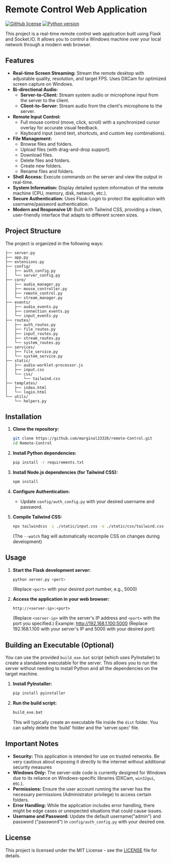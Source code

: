 # Remote Control Web Application

[![GitHub license](https://img.shields.io/badge/license-MIT-blue.svg)](https://github.com/marginal23326/Remote-Control/blob/main/LICENSE)
[![Python version](https://img.shields.io/badge/python-3.13.1-blue)](https://www.python.org/downloads/)

This project is a real-time remote control web application built using Flask and Socket.IO. It allows you to control a Windows machine over your local network through a modern web browser.

## Features

*   **Real-time Screen Streaming:**  Stream the remote desktop with adjustable quality, resolution, and target FPS. Uses DXCam for optimized screen capture on Windows.
*   **Bi-directional Audio:**
    *   **Server-to-Client:** Stream system audio or microphone input from the server to the client.
    *   **Client-to-Server:** Stream audio from the client's microphone to the server.
*   **Remote Input Control:**
    *   Full mouse control (move, click, scroll) with a synchronized cursor overlay for accurate visual feedback.
    *   Keyboard input (send text, shortcuts, and custom key combinations).
*   **File Management:**
    *   Browse files and folders.
    *   Upload files (with drag-and-drop support).
    *   Download files.
    *   Delete files and folders.
    *   Create new folders.
    *   Rename files and folders.
*   **Shell Access:** Execute commands on the server and view the output in real-time.
*   **System Information:** Display detailed system information of the remote machine (CPU, memory, disk, network, etc.).
*   **Secure Authentication:** Uses Flask-Login to protect the application with username/password authentication.
*   **Modern and Responsive UI:** Built with Tailwind CSS, providing a clean, user-friendly interface that adapts to different screen sizes.

## Project Structure

The project is organized in the following ways:

```
├── server.py
├── app.py
├── extensions.py
├── config/
│   ├── auth_config.py
│   └── server_config.py
├── core/
│   ├── audio_manager.py
│   ├── mouse_controller.py
│   ├── remote_control.py
│   └── stream_manager.py
├── events/
│   ├── audio_events.py
│   ├── connection_events.py
│   └── input_events.py
├── routes/
│   ├── auth_routes.py
│   ├── file_routes.py
│   ├── input_routes.py
│   ├── stream_routes.py
│   └── system_routes.py
├── services/
│   ├── file_service.py
│   └── system_service.py
├── static/
│   ├── audio-worklet-processor.js
│   ├── input.css
│   └── css/
│       └── tailwind.css
├── templates/
│   ├── index.html
│   └── login.html
└── utils/
    └── helpers.py
```

## Installation

1. **Clone the repository:**

    ```bash
    git clone https://github.com/marginal23326/remote-Control.git
    cd Remote-Control
    ```

2. **Install Python dependencies:**

    ```bash
    pip install -r requirements.txt
    ```

3. **Install Node.js dependencies (for Tailwind CSS):**

    ```bash
    npm install
    ```

4. **Configure Authentication:**

    *   Update `config/auth_config.py` with your desired username and password.

5. **Compile Tailwind CSS:**
    ```bash
    npx tailwindcss -i ./static/input.css -o ./static/css/tailwind.css --watch
    ```
    (The `--watch` flag will automatically recompile CSS on changes during development)

## Usage

1. **Start the Flask development server:**

    ```bash
    python server.py <port>
    ```
    (Replace `<port>` with your desired port number, e.g., 5000)

2. **Access the application in your web browser:**

    ```
    http://<server-ip>:<port>
    ```

    (Replace `<server-ip>` with the server's IP address and `<port>` with the port you specified.)
   Example: http://192.168.1.100:5000 (Replace 192.168.1.100 with your server's IP and 5000 with your desired port)

## Building an Executable (Optional)

You can use the provided `build_exe.bat` script (which uses PyInstaller) to create a standalone executable for the server. This allows you to run the server without needing to install Python and all the dependencies on the target machine.

1. **Install PyInstaller:**

    ```bash
    pip install pyinstaller
    ```

2. **Run the build script:**

    ```bash
    build_exe.bat
    ```

    This will typically create an executable file inside the `dist` folder. You can safely delete the 'build' folder and the 'server.spec' file.

## Important Notes

*   **Security:** This application is intended for use on trusted networks. Be very cautious about exposing it directly to the internet without additional security measures
*   **Windows Only:** The server-side code is currently designed for Windows due to its reliance on Windows-specific libraries (DXCam, `win32gui`, etc.).
*   **Permissions:** Ensure the user account running the server has the necessary permissions (Administrator privilege) to access certain folders.
*   **Error Handling:** While the application includes error handling, there might be edge cases or unexpected situations that could cause issues.
*   **Username and Password:** Update the default username("admin") and password ("password") in `config/auth_config.py` with your desired one.

## License

This project is licensed under the MIT License - see the [LICENSE](LICENSE) file for details.
